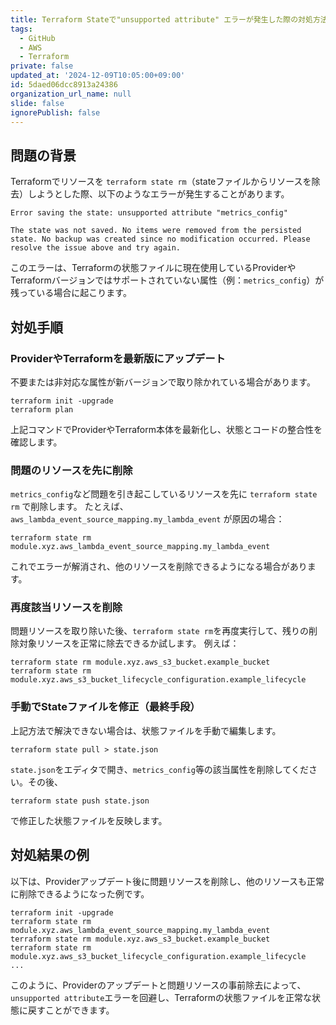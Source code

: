 ```yaml
---
title: Terraform Stateで"unsupported attribute" エラーが発生した際の対処方法
tags:
  - GitHub
  - AWS
  - Terraform
private: false
updated_at: '2024-12-09T10:05:00+09:00'
id: 5daed06dcc8913a24386
organization_url_name: null
slide: false
ignorePublish: false
---
```

## 問題の背景
Terraformでリソースを `terraform state rm`（stateファイルからリソースを除去）しようとした際、以下のようなエラーが発生することがあります。

```
Error saving the state: unsupported attribute "metrics_config"

The state was not saved. No items were removed from the persisted
state. No backup was created since no modification occurred. Please
resolve the issue above and try again.
```

このエラーは、Terraformの状態ファイルに現在使用しているProviderやTerraformバージョンではサポートされていない属性（例：`metrics_config`）が残っている場合に起こります。

## 対処手順

### **ProviderやTerraformを最新版にアップデート**
   不要または非対応な属性が新バージョンで取り除かれている場合があります。
   ```
   terraform init -upgrade
   terraform plan
   ```

   上記コマンドでProviderやTerraform本体を最新化し、状態とコードの整合性を確認します。

### **問題のリソースを先に削除**
   `metrics_config`など問題を引き起こしているリソースを先に `terraform state rm` で削除します。
   たとえば、`aws_lambda_event_source_mapping.my_lambda_event` が原因の場合：
   ```
   terraform state rm module.xyz.aws_lambda_event_source_mapping.my_lambda_event
   ```

   これでエラーが解消され、他のリソースを削除できるようになる場合があります。

### **再度該当リソースを削除**
   問題リソースを取り除いた後、`terraform state rm`を再度実行して、残りの削除対象リソースを正常に除去できるか試します。
   例えば：
   ```
   terraform state rm module.xyz.aws_s3_bucket.example_bucket
   terraform state rm module.xyz.aws_s3_bucket_lifecycle_configuration.example_lifecycle
   ```

### **手動でStateファイルを修正（最終手段）**
   上記方法で解決できない場合は、状態ファイルを手動で編集します。
   ```
   terraform state pull > state.json
   ```

   `state.json`をエディタで開き、`metrics_config`等の該当属性を削除してください。その後、
   ```
   terraform state push state.json
   ```
   で修正した状態ファイルを反映します。

## 対処結果の例

以下は、Providerアップデート後に問題リソースを削除し、他のリソースも正常に削除できるようになった例です。

```
terraform init -upgrade
terraform state rm module.xyz.aws_lambda_event_source_mapping.my_lambda_event
terraform state rm module.xyz.aws_s3_bucket.example_bucket
terraform state rm module.xyz.aws_s3_bucket_lifecycle_configuration.example_lifecycle
...
```

このように、Providerのアップデートと問題リソースの事前除去によって、`unsupported attribute`エラーを回避し、Terraformの状態ファイルを正常な状態に戻すことができます。
